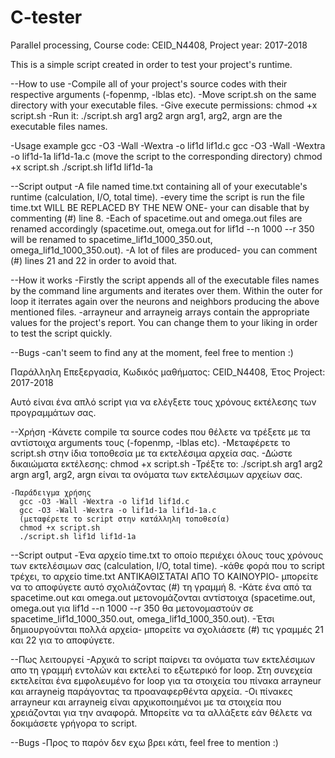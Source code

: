 # C-tester

Parallel processing, Course code: CEID_N4408, Project year: 2017-2018

This is a simple script created in order to test your project's runtime.

--How to use
  -Compile all of your project's source codes with their respective arguments (-fopenmp, -lblas etc).
  -Move script.sh on the same directory with your executable files.
  -Give execute permissions: chmod +x script.sh
  -Run it: ./script.sh arg1 arg2 argn
    arg1, arg2, argn are the executable files names.

  -Usage example
    gcc -O3 -Wall -Wextra -o lif1d lif1d.c
    gcc -O3 -Wall -Wextra -o lif1d-1a lif1d-1a.c
    (move the script to the corresponding directory)
    chmod +x script.sh
    ./script.sh lif1d lif1d-1a

--Script output
  -A file named time.txt containing all of your executable's runtime (calculation, I/O, total time). -every time the script is run the file time.txt WILL BE REPLACED BY THE NEW ONE- your can disable that by commenting (#) line 8.
  -Each of spacetime.out and omega.out files are renamed accordingly (spacetime.out, omega.out for lif1d --n 1000 --r 350 will be renamed to spacetime_lif1d_1000_350.out, omega_lif1d_1000_350.out). -A lot of files are produced- you can comment (#) lines 21 and 22 in order to avoid that.

--How it works
  -Firstly the script appends all of the executable files names by the command line arguments and iterates over them. Within the outer for loop it iterrates again over the neurons and neighbors producing the above mentioned files.
  -arrayneur and arrayneig arrays contain the appropriate values for the project's report. You can change them to your liking in order to test the script quickly.

--Bugs
  -can't seem to find any at the moment, feel free to mention :)

  Παράλληλη Επεξεργασία, Κωδικός μαθήματος: CEID_N4408, Έτος Project: 2017-2018

  Αυτό είναι ένα απλό script για να ελέγξετε τους χρόνους εκτέλεσης των προγραμμάτων σας.

  --Χρήση
    -Κάνετε compile τα source codes που θέλετε να τρέξετε με τα αντίστοιχα arguments τους (-fopenmp, -lblas etc).
    -Μεταφέρετε το script.sh στην ίδια τοποθεσία με τα εκτελέσιμα αρχεία σας.
    -Δώστε δικαιώματα εκτέλεσης: chmod +x script.sh
    -Τρέξτε το: ./script.sh arg1 arg2 argn
      arg1, arg2, argn είναι τα ονόματα των εκτελέσιμων αρχείων σας.

    -Παράδειγμα χρήσης
      gcc -O3 -Wall -Wextra -o lif1d lif1d.c
      gcc -O3 -Wall -Wextra -o lif1d-1a lif1d-1a.c
      (μεταφέρετε το script στην κατάλληλη τοποθεσία)
      chmod +x script.sh
      ./script.sh lif1d lif1d-1a

  --Script output
    -Ένα αρχείο time.txt το οποίο περιέχει όλους τους χρόνους των εκτελέσιμων σας (calculation, I/O, total time). -κάθε φορά που το script τρέχει, το αρχείο time.txt ΑΝΤΙΚΑΘΙΣΤΑΤΑΙ ΑΠΟ ΤΟ ΚΑΙΝΟΥΡΙΟ- μπορείτε να το αποφύγετε αυτό σχολιάζοντας (#) τη γραμμή 8.
    -Κάτε ένα από τα spacetime.out και omega.out μετονομάζονται αντίστοιχα (spacetime.out, omega.out για lif1d --n 1000 --r 350 θα μετονομαστούν σε spacetime_lif1d_1000_350.out, omega_lif1d_1000_350.out). -Έτσι δημιουργούνται πολλά αρχεία- μπορείτε να σχολιάσετε (#) τις γραμμές 21 και 22 για το αποφύγετε.

  --Πως λειτουργεί
    -Αρχικά το script παίρνει τα ονόματα των εκτελέσιμων απο τη γραμμή εντολών και εκτελεί το εξωτερικό for loop. Στη συνεχεία εκτελείται ένα εμφολευμένο for loop για τα στοιχεία του πίνακα arrayneur και arrayneig παράγοντας τα προαναφερθέντα αρχεία.
    -Οι πίνακες arrayneur και arrayneig είναι αρχικοποιημένοι με τα στοιχεία που χρειάζονται για την αναφορά. Μπορείτε να τα αλλάξετε εάν θέλετε να δοκιμάσετε γρήγορα το script.


  --Bugs
    -Προς το παρόν δεν εχω βρει κάτι, feel free to mention :)
